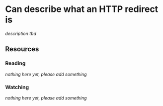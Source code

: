 # Can describe what an HTTP redirect is

_description tbd_

## Resources

### Reading

_nothing here yet, please add something_

### Watching

_nothing here yet, please add something_
